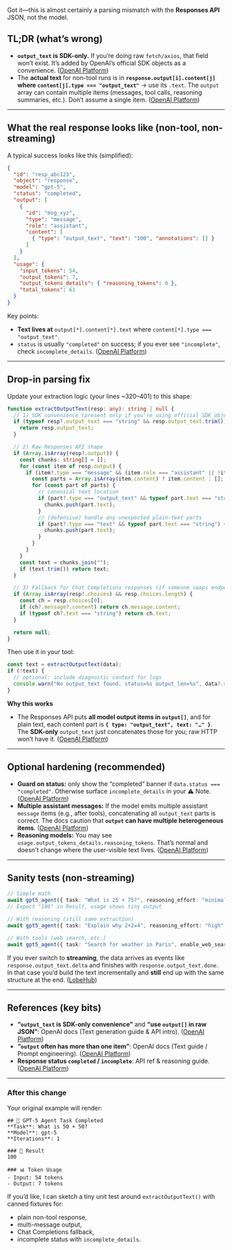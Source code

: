 Got it—this is almost certainly a parsing mismatch with the **Responses API** JSON, not the model.

## TL;DR (what’s wrong)

* **`output_text` is SDK-only.** If you’re doing raw `fetch/axios`, that field won’t exist. It’s added by OpenAI’s official SDK objects as a convenience. ([OpenAI Platform][1])
* The **actual text** for non-tool runs is in **`response.output[i].content[j]` where `content[j].type === "output_text"`** → use its `.text`. The `output` array can contain multiple items (messages, tool calls, reasoning summaries, etc.). Don’t assume a single item. ([OpenAI Platform][2])

---

## What the real response looks like (non-tool, non-streaming)

A typical success looks like this (simplified):

```json
{
  "id": "resp_abc123",
  "object": "response",
  "model": "gpt-5",
  "status": "completed",
  "output": [
    {
      "id": "msg_xyz",
      "type": "message",
      "role": "assistant",
      "content": [
        { "type": "output_text", "text": "100", "annotations": [] }
      ]
    }
  ],
  "usage": {
    "input_tokens": 54,
    "output_tokens": 7,
    "output_tokens_details": { "reasoning_tokens": 0 },
    "total_tokens": 61
  }
}
```

Key points:

* **Text lives at** `output[*].content[*].text` where `content[*].type === "output_text"`.
* `status` is usually `"completed"` on success; if you ever see `"incomplete"`, check `incomplete_details`. ([OpenAI Platform][3])

---

## Drop-in parsing fix

Update your extraction logic (your lines \~320–401) to this shape:

```ts
function extractOutputText(resp: any): string | null {
  // 1) SDK convenience (present only if you're using official SDK objects)
  if (typeof resp?.output_text === "string" && resp.output_text.trim()) {
    return resp.output_text;
  }

  // 2) Raw Responses API shape
  if (Array.isArray(resp?.output)) {
    const chunks: string[] = [];
    for (const item of resp.output) {
      if (item?.type === "message" && (item.role === "assistant" || !item.role)) {
        const parts = Array.isArray(item.content) ? item.content : [];
        for (const part of parts) {
          // canonical text location
          if (part?.type === "output_text" && typeof part.text === "string") {
            chunks.push(part.text);
          }
          // (defensive) handle any unexpected plain-text parts
          if (part?.type === "text" && typeof part.text === "string") {
            chunks.push(part.text);
          }
        }
      }
    }
    const text = chunks.join("");
    if (text.trim()) return text;
  }

  // 3) Fallback for Chat Completions responses (if someone swaps endpoints)
  if (Array.isArray(resp?.choices) && resp.choices.length) {
    const ch = resp.choices[0];
    if (ch?.message?.content) return ch.message.content;
    if (typeof ch?.text === "string") return ch.text;
  }

  return null;
}
```

Then use it in your tool:

```ts
const text = extractOutputText(data);
if (!text) {
  // optional: include diagnostic context for logs
  console.warn("No output_text found. status=%s output_len=%s", data?.status, data?.output?.length);
}
```

**Why this works**

* The Responses API puts **all model output items in `output[]`**, and for plain text, each content part is **`{ type: "output_text", text: "…" }`**. The **SDK-only** `output_text` just concatenates those for you; raw HTTP won’t have it. ([OpenAI Platform][3])

---

## Optional hardening (recommended)

* **Guard on status:** only show the “completed” banner if `data.status === "completed"`. Otherwise surface `incomplete_details` in your ⚠️ Note. ([OpenAI Platform][4])
* **Multiple assistant messages:** If the model emits multiple assistant `message` items (e.g., after tools), concatenating all `output_text` parts is correct. The docs caution that **`output` can have multiple heterogeneous items**. ([OpenAI Platform][2])
* **Reasoning models:** You may see `usage.output_tokens_details.reasoning_tokens`. That’s normal and doesn’t change where the user-visible text lives. ([OpenAI Platform][4])

---

## Sanity tests (non-streaming)

```ts
// Simple math
await gpt5_agent({ task: "What is 25 + 75?", reasoning_effort: "minimal", verbosity: "low" });
// Expect "100" in Result, usage shows tiny output

// With reasoning (still same extraction)
await gpt5_agent({ task: "Explain why 2+2=4", reasoning_effort: "high", verbosity: "high" });

// With tools (web search, etc.)
await gpt5_agent({ task: "Search for weather in Paris", enable_web_search: true });
```

If you ever switch to **streaming**, the data arrives as events like `response.output_text.delta` and finishes with `response.output_text.done`. In that case you’d build the text incrementally and **still** end up with the same structure at the end. ([LobeHub][5])

---

## References (key bits)

* **“`output_text` is SDK-only convenience”** and **“use `output[]` in raw JSON”**: OpenAI docs (Text generation guide & API intro). ([OpenAI Platform][2])
* **“`output` often has more than one item”**: OpenAI docs (Text guide / Prompt engineering). ([OpenAI Platform][2])
* **Response status `completed` / `incomplete`**: API ref & reasoning guide. ([OpenAI Platform][3])

---

### After this change

Your original example will render:

```
## 🤖 GPT-5 Agent Task Completed
**Task**: What is 50 + 50?
**Model**: gpt-5
**Iterations**: 1

### 📝 Result
100

### 📊 Token Usage
- Input: 54 tokens
- Output: 7 tokens
```

If you’d like, I can sketch a tiny unit test around `extractOutputText()` with canned fixtures for:

* plain non-tool response,
* multi-message output,
* Chat Completions fallback,
* incomplete status with `incomplete_details`.

[1]: https://platform.openai.com/docs/api-reference/introduction?utm_source=chatgpt.com "API Reference - OpenAI API"
[2]: https://platform.openai.com/docs/guides/text?utm_source=chatgpt.com "Text generation - OpenAI API"
[3]: https://platform.openai.com/docs/api-reference/responses?utm_source=chatgpt.com "API Reference"
[4]: https://platform.openai.com/docs/guides/reasoning?utm_source=chatgpt.com "Reasoning models - OpenAI API"
[5]: https://lobehub.com/blog/openai-responses-api-intergration?utm_source=chatgpt.com "OpenAI Responses API Integration and Agent Transformation"

